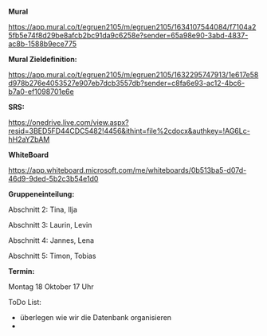 **Mural** 

https://app.mural.co/t/egruen2105/m/egruen2105/1634107544084/f7104a25fb5e74f8d29be8afcb2bc91da9c6258e?sender=65a98e90-3abd-4837-ac8b-1588b9ece775


**Mural Zieldefinition:**

https://app.mural.co/t/egruen2105/m/egruen2105/1632295747913/1e617e58d978b276e4053527e907eb7dcb3557db?sender=c8fa6e93-ac12-4bc6-b7a0-ef1098701e6e

**SRS:**

https://onedrive.live.com/view.aspx?resid=3BED5FD44CDC5482!4456&ithint=file%2cdocx&authkey=!AG6Lc-hH2aYZbAM

**WhiteBoard**

https://app.whiteboard.microsoft.com/me/whiteboards/0b513ba5-d07d-46d9-9ded-5b2c3b54e1d0

**Gruppeneinteilung:**

Abschnitt 2: Tina, Ilja

Abschnitt 3: Laurin, Levin

Abschnitt 4: Jannes, Lena

Abschnitt 5: Timon, Tobias

**Termin:** 

Montag 18 Oktober 17 Uhr

ToDo List:
- überlegen wie wir die Datenbank organisieren
- 
